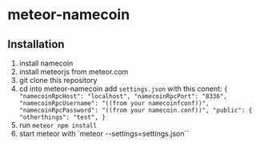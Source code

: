 # meteor-namecoin


## Installation
1. install namecoin 
2. install meteorjs from meteor.com
3. git clone this repository
4. cd into meteor-namecoin add ``settings.json`` with this conent:
``
	{
	"namecoinRpcHost": "localhost",
 	"namecoinRpcPort": "8336",
 	"namecoinRpcUsername": "((from your namecoinfconf))",
 	"namecoinRpcPassword": "((from your namecoin.conf))",
 	"public": {
    	"otherthings": "test",
  	}
``
5. run ``meteor npm install``
6. start meteor with `meteor --settings=settings.json``